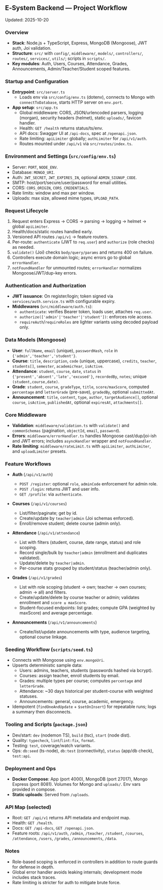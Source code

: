 ## E‑System Backend — Project Workflow

Updated: 2025-10-20

### Overview
- **Stack**: Node.js + TypeScript, Express, MongoDB (Mongoose), JWT auth, Joi validation.
- **Structure**: `src/` with `config/`, `middleware/`, `models/`, `controllers/`, `routes/`, `services/`, `utils/`; scripts in `scripts/`.
- **Key modules**: Auth, Users, Courses, Attendance, Grades, Announcements, Admin/Teacher/Student scoped features.

### Startup and Configuration
- **Entrypoint**: `src/server.ts`
  - Loads env via `src/config/env.ts` (dotenv), connects to Mongo with `connectToDatabase`, starts HTTP server on `env.port`.
- **App setup**: `src/app.ts`
  - Global middleware: CORS, JSON/urlencoded parsers, logging (morgan), security headers (helmet), static `uploads/`, favicon handler.
  - Health: `GET /health` returns status/ts/env.
  - API docs: Swagger UI at `/api-docs`, spec at `/openapi.json`.
  - Rate limiting: `apiLimiter` globally; `authLimiter` for `/api/v1/auth`.
  - Routes mounted under `/api/v1` via `src/routes/index.ts`.

### Environment and Settings (`src/config/env.ts`)
- Server: `PORT`, `NODE_ENV`.
- Database: `MONGO_URI`.
- Auth: `JWT_SECRET`, `JWT_EXPIRES_IN`, optional `ADMIN_SIGNUP_CODE`.
- SMTP: host/port/secure/user/password for email utilities.
- CORS: `CORS_ORIGIN`, `CORS_CREDENTIALS`.
- Rate limits: window and max per window.
- Uploads: max size, allowed mime types, `UPLOAD_PATH`.

### Request Lifecycle
1. Request enters Express → CORS → parsing → logging → helmet → global `apiLimiter`.
2. Health/docs/static routes handled early.
3. Versioned API routes `/api/v1` → feature routers.
4. Per-route: `authenticate` (JWT to `req.user`) and `authorize` (role checks) as needed.
5. `validate()` (Joi) checks `body/query/params` and returns 400 on failure.
6. Controllers execute domain logic; async errors go to global `errorHandler`.
7. `notFoundHandler` for unmounted routes; `errorHandler` normalizes Mongoose/JWT/dup-key errors.

### Authentication and Authorization
- **JWT issuance**: On register/login; token signed via `services/auth.service.ts` with configurable expiry.
- **Middlewares** (`src/middleware/auth.ts`):
  - `authenticate`: verifies Bearer token, loads user, attaches `req.user`.
  - `authorize(['admin'|'teacher'|'student'])`: enforces role access.
  - `requireAuth`/`requireRoles` are lighter variants using decoded payload only.

### Data Models (Mongoose)
- **User**: `fullName`, `email` (unique), `passwordHash`, `role` in `{'admin','teacher','student'}`.
- **Course**: `title`, `description`, `code` (unique, uppercase), `credits`, `teacher`, `students[]`, `semester`, `academicYear`, `isActive`.
- **Attendance**: `student`, `course`, `date`, `status` in `{'present','absent','late','excused'}`, `recordedBy`, `notes`; unique `(student,course,date)`.
- **Grade**: `student`, `course`, `gradeType`, `title`, `score/maxScore`, computed `percentage` and `letterGrade` (pre-save), `gradedBy`, optional `submittedAt`.
- **Announcement**: `title`, `content`, `type`, `author`, `targetAudience[]`, optional `course`, `isActive`, `publishedAt`, optional `expiresAt`, `attachments[]`.

### Core Middleware
- **Validation**: `middleware/validation.ts` with `validate()` and `commonSchemas` (pagination, `objectId`, `email`, `password`).
- **Errors**: `middleware/errorHandler.ts` handles Mongoose cast/dup/joi-ish and JWT errors; includes `asyncHandler` wrapper and `notFoundHandler`.
- **Rate limiting**: `middleware/rateLimit.ts` with `apiLimiter`, `authLimiter`, and `uploadLimiter` presets.

### Feature Workflows
- **Auth** (`/api/v1/auth`)
  - `POST /register`: optional `role`, `adminCode` enforcement for admin role.
  - `POST /login`: returns JWT and user info.
  - `GET /profile`: via `authenticate`.

- **Courses** (`/api/v1/courses`)
  - List/filter/paginate; get by id.
  - Create/update by `teacher|admin` (Joi schemas enforced).
  - Enroll/remove student; delete course (admin only).

- **Attendance** (`/api/v1/attendance`)
  - List with filters (student, course, date range, status) and role scoping.
  - Record single/bulk by `teacher|admin` (enrollment and duplicates validated).
  - Update/delete by `teacher|admin`.
  - Per-course stats grouped by student/status (teacher/admin only).

- **Grades** (`/api/v1/grades`)
  - List with role scoping (student → own; teacher → own courses; admin → all) and filters.
  - Create/update/delete by course teacher or admin; validates enrollment and `score ≤ maxScore`.
  - Student-focused endpoints: list grades; compute GPA (weighted by maxScore) and average percentage.

- **Announcements** (`/api/v1/announcements`)
  - Create/list/update announcements with type, audience targeting, optional course linkage.

### Seeding Workflow (`scripts/seed.ts`)
- Connects with Mongoose using `env.mongoUri`.
- Upserts deterministic sample data:
  - Users: admins, teachers, students (passwords hashed via bcrypt).
  - Courses: assign teacher, enroll students by email.
  - Grades: multiple types per course; computes `percentage` and `letterGrade`.
  - Attendance: ~30 days historical per student-course with weighted statuses.
  - Announcements: general, course, academic, emergency.
- Idempotent (`findOneAndUpdate` + `$setOnInsert`) for repeatable runs; logs a summary then disconnects.

### Tooling and Scripts (`package.json`)
- Dev/start: `dev` (nodemon TS), `build` (tsc), `start` (node dist).
- Quality: `typecheck`, `lint`/`lint:fix`, `format`.
- Testing: `test`, coverage/watch variants.
- Ops: `db:seed` (ts-node), `db:test` (connectivity), `status` (app/db check), `test:api`.

### Deployment and Ops
- **Docker Compose**: App (port 4000), MongoDB (port 27017), Mongo Express (port 8081). Volumes for Mongo and `uploads/`. Env vars provided in compose.
- **Static uploads**: Served from `/uploads`.

### API Map (selected)
- Root: `GET /api/v1` returns API metadata and endpoint map.
- Health: `GET /health`.
- Docs: `GET /api-docs`, `GET /openapi.json`.
- Feature roots: `/api/v1/auth`, `/admin`, `/teacher`, `/student`, `/courses`, `/attendance`, `/users`, `/grades`, `/announcements`, `/data`.

### Notes
- Role-based scoping is enforced in controllers in addition to route guards for defense in depth.
- Global error handler avoids leaking internals; development mode includes stack traces.
- Rate limiting is stricter for auth to mitigate brute force.


